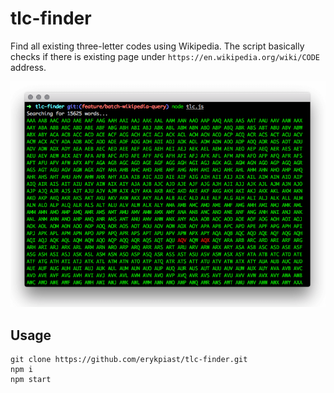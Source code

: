 # tlc-finder

Find all existing three-letter codes using Wikipedia.
The script basically checks if there is existing page under `https://en.wikipedia.org/wiki/CODE` address.

![screenshot](screenshot.png)

## Usage

```
git clone https://github.com/erykpiast/tlc-finder.git
npm i
npm start
```
